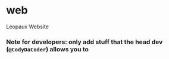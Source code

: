 # web
Leopaux Website

### Note for developers: only add stuff that the head dev (`@CodyDaCoder`) allows you to
